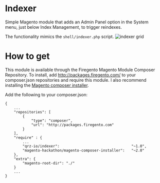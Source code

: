 # Indexer

Simple Magento module that adds an Admin Panel option in the System menu, just below Index Management, to trigger reindexes.

The functionality mimics the ```shell/indexer.php``` script.
![indexer grid](https://cloud.githubusercontent.com/assets/3646206/6541766/a6069de4-c4da-11e4-8533-1463a0d6e999.png)


# How to get

This module is available through the Firegento Magento Module Composer Repository. To install, add http://packages.firegento.com/ to your composer.json repositories and require this module. I also recommend installing the [Magento composer installer](https://github.com/magento-hackathon/magento-composer-installer).

Add the following to your composer.json:


```
{
    ...
    "repositories": [
        {
            "type": "composer",
            "url": "http://packages.firegento.com"
        }
    ],
    "require" : {
        ...
        "qrz-io/indexer":                                 "~1.0",
        "magento-hackathon/magento-composer-installer":   "~2.0"
    },
    "extra": {
        "magento-root-dir": "./"
    }
    ...
}
```

